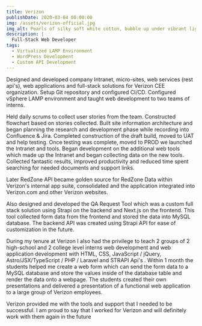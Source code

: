 ```yaml
---
title: Verizon
publishDate: 2020-03-04 00:00:00
img: /assets/verizon-official.jpg
img_alt: Pearls of silky soft white cotton, bubble up under vibrant lighting
description: |
  Full-Stack Web Developer   
tags:
  - Virtualized LAMP Environment
  - WordPress Development
  - Custom API Development
---
```


Designed and developed company Intranet, micro-sites, web services (rest api's), web applications and full-stack solutions for Verizon CEE organization. Setup Git repository and configured CI/CD. Configured vSphere LAMP environment and taught web development to two teams of interns.

Held daily scrums to collect user stories from the team. Constructed flowchart based on stories collected. Built site information architecture and began planning the research and development phase while recording into Confluence & Jira. Completed construction of the draft build, moved to UAT and help testing. Once testing was complete, moved to PROD we launched the Intranet and tools. Began development on the additional web tools which made up the Intranet and began collecting data on the new tools. Collected fantastic results, improved productivity and reduced time spent searching for needed documents and support links.

Later RedZone API became golden source for RedZone Data within Verizon's internal app suite, consolidated and the application integrated into Verizon.com and other Verizon websites.

Also designed and developed the QA Request Tool which was a custom full stack solution using Strapi on the backend and Next.js on the frontend. This tool collected form data from the frontend and stored the data into MySQL database. The backend API was created using Strapi API for ease of customization in the future. 

During my tenure at Verizon I also had the privilege to teach 2 groups of 2 high-school and 2 college level interns web development and web application development with HTML, CSS, JavaScript / jQuery, Astro/JSX/TypeScript / PHP / Laravel and STRAPI Api's . Within 1 month the students helped me create a web form which can send the form data to a MySQL database and store the values inside of the database table and render the data onto a webpage. The students created their own presentations and delivered a presentation of a functional web application to a large group of Verizon employees. 

Verizon provided me with the tools and support that I needed to be successful. I am proud to say that I worked for Verizon and will definitely work with them again in the future
